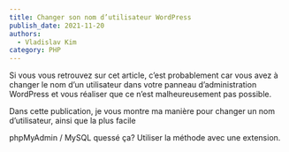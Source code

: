 ```yaml
---
title: Changer son nom d’utilisateur WordPress
publish_date: 2021-11-20
authors:
  - Vladislav Kim
category: PHP
---
```


Si vous vous retrouvez sur cet article, c’est probablement car vous avez à changer le nom d’un utilisateur dans votre panneau d’administration WordPress et vous réaliser que ce n’est malheureusement pas possible.

Dans cette publication, je vous montre ma manière pour changer un nom d’utilisateur, ainsi que la plus facile

phpMyAdmin / MySQL quessé ça? Utiliser la méthode avec une extension.
